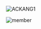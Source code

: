 ![ACKANG1](https://user-images.githubusercontent.com/113653315/194865473-ccf61458-3d48-4c7b-8a08-7f6aeb1bb49f.gif)

![member](https://user-images.githubusercontent.com/113653315/195198686-56faabb7-c159-49f7-aefd-f1c79cfcbabe.gif)

<!--
**perneean/perneean** is a ✨ _special_ ✨ repository because its `README.md` (this file) appears on your GitHub profile.




Here are some ideas to get you started:

- 🔭 I’m currently working on ...
- 🌱 I’m currently learning ...
- 👯 I’m looking to collaborate on ...
- 🤔 I’m looking for help with ...
- 💬 Ask me about ...
- 📫 How to reach me: ...
- 😄 Pronouns: ...
- ⚡ Fun fact: ...
-->
